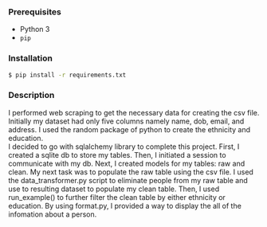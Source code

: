 
### Prerequisites
 - Python 3
 - `pip`

### Installation
```bash
$ pip install -r requirements.txt
```


### Description

I performed web scraping to get the necessary data for creating the csv file. Initially my dataset had only five columns namely name, dob, email, and address. I used the random package of python to create the ethnicity and education. <br />
I decided to go with sqlalchemy library to complete this project. First, I created a sqlite db to store my tables. Then, I initiated a session to communicate with my db. Next, I  created models for my tables: raw and clean. My next task was to populate the raw table using the csv file. I used the data_transformer.py script to eliminate people from my raw table and use to resulting dataset to populate my clean table. Then, I used run_example() to further filter the clean table by either ethnicity or education. By using format.py, I provided a way to display the all of the infomation about a person.

